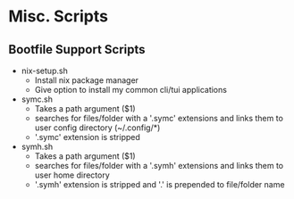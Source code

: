 # Misc. Scripts

## Bootfile Support Scripts
- nix-setup.sh
  - Install nix package manager
  - Give option to install my common cli/tui applications
- symc.sh
  - Takes a path argument ($1)
  - searches for files/folder with a '.symc' extensions and links them to user config directory (~/.config/*)
  - '.symc' extension is stripped
- symh.sh
  - Takes a path argument ($1)
  - searches for files/folder with a '.symh' extensions and links them to user home directory
  - '.symh' extension is stripped and '.' is prepended to file/folder name
  
